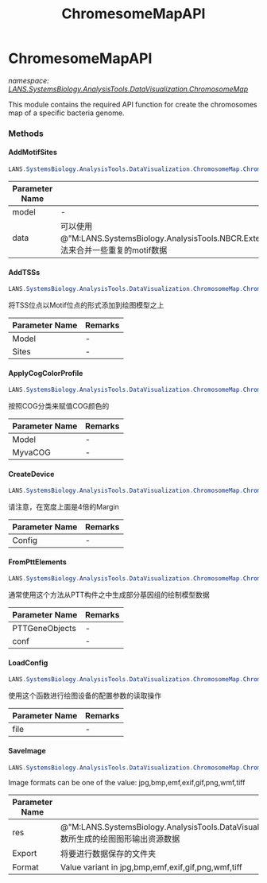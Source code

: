 ﻿---
title: ChromesomeMapAPI
---

# ChromesomeMapAPI
_namespace: [LANS.SystemsBiology.AnalysisTools.DataVisualization.ChromosomeMap](N-LANS.SystemsBiology.AnalysisTools.DataVisualization.ChromosomeMap.html)_

This module contains the required API function for create the chromosomes map of a specific bacteria genome.

### Methods

#### AddMotifSites
```csharp
LANS.SystemsBiology.AnalysisTools.DataVisualization.ChromosomeMap.ChromesomeMapAPI.AddMotifSites(LANS.SystemsBiology.AnalysisTools.DataVisualization.ChromosomeMap.DrawingModels.ChromesomeDrawingModel,System.Collections.Generic.IEnumerable{LANS.SystemsBiology.AnalysisTools.NBCR.Extensions.MEME_Suite.Analysis.GenomeMotifFootPrints.VirtualFootprints})
```


|Parameter Name|Remarks|
|--------------|-------|
|model|-|
|data|可以使用@"M:LANS.SystemsBiology.AnalysisTools.NBCR.Extensions.MEME_Suite.Analysis.GenomeMotifFootPrints.MotifFootPrintsGenerates.GroupMotifs(System.Collections.Generic.IEnumerable{LANS.SystemsBiology.AnalysisTools.NBCR.Extensions.MEME_Suite.Analysis.GenomeMotifFootPrints.PredictedRegulationFootprint},LANS.SystemsBiology.SequenceModel.NucleotideModels.NucleicAcid,System.Int32)"方法来合并一些重复的motif数据|


#### AddTSSs
```csharp
LANS.SystemsBiology.AnalysisTools.DataVisualization.ChromosomeMap.ChromesomeMapAPI.AddTSSs(LANS.SystemsBiology.AnalysisTools.DataVisualization.ChromosomeMap.DrawingModels.ChromesomeDrawingModel,System.Collections.Generic.IEnumerable{LANS.SystemsBiology.AnalysisTools.DataVisualization.DocumentFormat.Transcript})
```
将TSS位点以Motif位点的形式添加到绘图模型之上

|Parameter Name|Remarks|
|--------------|-------|
|Model|-|
|Sites|-|


#### ApplyCogColorProfile
```csharp
LANS.SystemsBiology.AnalysisTools.DataVisualization.ChromosomeMap.ChromesomeMapAPI.ApplyCogColorProfile(LANS.SystemsBiology.AnalysisTools.DataVisualization.ChromosomeMap.DrawingModels.ChromesomeDrawingModel,System.Collections.Generic.IEnumerable{LANS.SystemsBiology.NCBI.Extensions.LocalBLAST.Application.RpsBLAST.MyvaCOG})
```
按照COG分类来赋值COG颜色的

|Parameter Name|Remarks|
|--------------|-------|
|Model|-|
|MyvaCOG|-|


#### CreateDevice
```csharp
LANS.SystemsBiology.AnalysisTools.DataVisualization.ChromosomeMap.ChromesomeMapAPI.CreateDevice(LANS.SystemsBiology.AnalysisTools.DataVisualization.ChromosomeMap.Configurations)
```
请注意，在宽度上面是4倍的Margin

|Parameter Name|Remarks|
|--------------|-------|
|Config|-|


#### FromPttElements
```csharp
LANS.SystemsBiology.AnalysisTools.DataVisualization.ChromosomeMap.ChromesomeMapAPI.FromPttElements(System.Collections.Generic.IEnumerable{LANS.SystemsBiology.Assembly.NCBI.GenBank.TabularFormat.ComponentModels.GeneBrief},LANS.SystemsBiology.AnalysisTools.DataVisualization.ChromosomeMap.Configurations,System.Int32)
```
通常使用这个方法从PTT构件之中生成部分基因组的绘制模型数据

|Parameter Name|Remarks|
|--------------|-------|
|PTTGeneObjects|-|
|conf|-|


#### LoadConfig
```csharp
LANS.SystemsBiology.AnalysisTools.DataVisualization.ChromosomeMap.ChromesomeMapAPI.LoadConfig(System.String)
```
使用这个函数进行绘图设备的配置参数的读取操作

|Parameter Name|Remarks|
|--------------|-------|
|file|-|


#### SaveImage
```csharp
LANS.SystemsBiology.AnalysisTools.DataVisualization.ChromosomeMap.ChromesomeMapAPI.SaveImage(System.Collections.Generic.KeyValuePair{System.Drawing.Imaging.ImageFormat,System.Drawing.Bitmap[]},System.String,System.String)
```
Image formats can be one of the value: jpg,bmp,emf,exif,gif,png,wmf,tiff

|Parameter Name|Remarks|
|--------------|-------|
|res|@"M:LANS.SystemsBiology.AnalysisTools.DataVisualization.ChromosomeMap.DrawingDevice.InvokeDrawing(LANS.SystemsBiology.AnalysisTools.DataVisualization.ChromosomeMap.DrawingModels.ChromesomeDrawingModel)"函数所生成的绘图图形输出资源数据|
|Export|将要进行数据保存的文件夹|
|Format|Value variant in jpg,bmp,emf,exif,gif,png,wmf,tiff|





